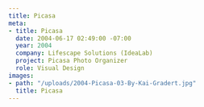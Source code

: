 ```yaml
---
title: Picasa
meta:
- title: Picasa
  date: 2004-06-17 02:49:00 -07:00
  year: 2004
  company: Lifescape Solutions (IdeaLab)
  project: Picasa Photo Organizer
  role: Visual Design
images:
- path: "/uploads/2004-Picasa-03-By-Kai-Gradert.jpg"
  title: Picasa
---
```


